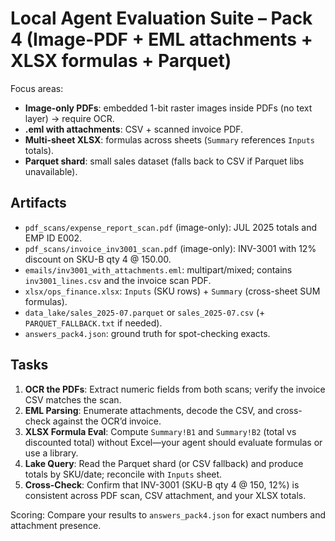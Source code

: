 # Local Agent Evaluation Suite – Pack 4 (Image-PDF + EML attachments + XLSX formulas + Parquet)

Focus areas:
- **Image-only PDFs**: embedded 1-bit raster images inside PDFs (no text layer) → require OCR.
- **.eml with attachments**: CSV + scanned invoice PDF.
- **Multi-sheet XLSX**: formulas across sheets (`Summary` references `Inputs` totals).
- **Parquet shard**: small sales dataset (falls back to CSV if Parquet libs unavailable).

## Artifacts
- `pdf_scans/expense_report_scan.pdf` (image-only): JUL 2025 totals and EMP ID E002.
- `pdf_scans/invoice_inv3001_scan.pdf` (image-only): INV-3001 with 12% discount on SKU-B qty 4 @ 150.00.
- `emails/inv3001_with_attachments.eml`: multipart/mixed; contains `inv3001_lines.csv` and the invoice scan PDF.
- `xlsx/ops_finance.xlsx`: `Inputs` (SKU rows) + `Summary` (cross-sheet SUM formulas).
- `data_lake/sales_2025-07.parquet` or `sales_2025-07.csv` (+ `PARQUET_FALLBACK.txt` if needed).
- `answers_pack4.json`: ground truth for spot-checking exacts.

## Tasks
1) **OCR the PDFs**: Extract numeric fields from both scans; verify the invoice CSV matches the scan.
2) **EML Parsing**: Enumerate attachments, decode the CSV, and cross-check against the OCR’d invoice.
3) **XLSX Formula Eval**: Compute `Summary!B1` and `Summary!B2` (total vs discounted total) without Excel—your agent should evaluate formulas or use a library.
4) **Lake Query**: Read the Parquet shard (or CSV fallback) and produce totals by SKU/date; reconcile with `Inputs` sheet.
5) **Cross-Check**: Confirm that INV-3001 (SKU-B qty 4 @ 150, 12%) is consistent across PDF scan, CSV attachment, and your XLSX totals.

Scoring: Compare your results to `answers_pack4.json` for exact numbers and attachment presence.
